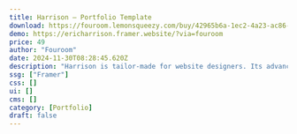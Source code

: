 ```yaml
---
title: Harrison — Portfolio Template
download: https://fouroom.lemonsqueezy.com/buy/42965b6a-1ec2-4a23-ac86-057f7ca36224?aff=YGGpO5
demo: https://ericharrison.framer.website/?via=fouroom
price: 49
author: "Fouroom"
date: 2024-11-30T08:28:45.620Z
description: "Harrison is tailor-made for website designers. Its advanced animations and interactive elements are designed to highlight your web design projects in the most engaging way."
ssg: ["Framer"]
css: []
ui: []
cms: []
category: [Portfolio]
draft: false
---
```

